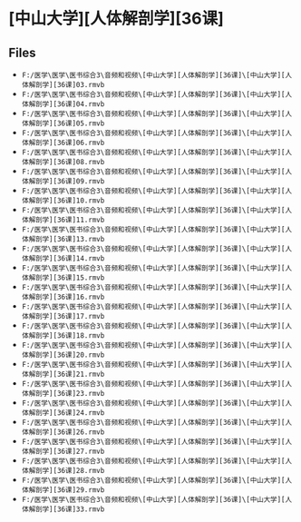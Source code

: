 # [中山大学][人体解剖学][36课]

## Files

- `F:/医学\医学\医书综合3\音频和视频\[中山大学][人体解剖学][36课]\[中山大学][人体解剖学][36课]03.rmvb`
- `F:/医学\医学\医书综合3\音频和视频\[中山大学][人体解剖学][36课]\[中山大学][人体解剖学][36课]04.rmvb`
- `F:/医学\医学\医书综合3\音频和视频\[中山大学][人体解剖学][36课]\[中山大学][人体解剖学][36课]05.rmvb`
- `F:/医学\医学\医书综合3\音频和视频\[中山大学][人体解剖学][36课]\[中山大学][人体解剖学][36课]06.rmvb`
- `F:/医学\医学\医书综合3\音频和视频\[中山大学][人体解剖学][36课]\[中山大学][人体解剖学][36课]08.rmvb`
- `F:/医学\医学\医书综合3\音频和视频\[中山大学][人体解剖学][36课]\[中山大学][人体解剖学][36课]09.rmvb`
- `F:/医学\医学\医书综合3\音频和视频\[中山大学][人体解剖学][36课]\[中山大学][人体解剖学][36课]10.rmvb`
- `F:/医学\医学\医书综合3\音频和视频\[中山大学][人体解剖学][36课]\[中山大学][人体解剖学][36课]11.rmvb`
- `F:/医学\医学\医书综合3\音频和视频\[中山大学][人体解剖学][36课]\[中山大学][人体解剖学][36课]13.rmvb`
- `F:/医学\医学\医书综合3\音频和视频\[中山大学][人体解剖学][36课]\[中山大学][人体解剖学][36课]14.rmvb`
- `F:/医学\医学\医书综合3\音频和视频\[中山大学][人体解剖学][36课]\[中山大学][人体解剖学][36课]15.rmvb`
- `F:/医学\医学\医书综合3\音频和视频\[中山大学][人体解剖学][36课]\[中山大学][人体解剖学][36课]16.rmvb`
- `F:/医学\医学\医书综合3\音频和视频\[中山大学][人体解剖学][36课]\[中山大学][人体解剖学][36课]17.rmvb`
- `F:/医学\医学\医书综合3\音频和视频\[中山大学][人体解剖学][36课]\[中山大学][人体解剖学][36课]18.rmvb`
- `F:/医学\医学\医书综合3\音频和视频\[中山大学][人体解剖学][36课]\[中山大学][人体解剖学][36课]20.rmvb`
- `F:/医学\医学\医书综合3\音频和视频\[中山大学][人体解剖学][36课]\[中山大学][人体解剖学][36课]21.rmvb`
- `F:/医学\医学\医书综合3\音频和视频\[中山大学][人体解剖学][36课]\[中山大学][人体解剖学][36课]23.rmvb`
- `F:/医学\医学\医书综合3\音频和视频\[中山大学][人体解剖学][36课]\[中山大学][人体解剖学][36课]24.rmvb`
- `F:/医学\医学\医书综合3\音频和视频\[中山大学][人体解剖学][36课]\[中山大学][人体解剖学][36课]26.rmvb`
- `F:/医学\医学\医书综合3\音频和视频\[中山大学][人体解剖学][36课]\[中山大学][人体解剖学][36课]27.rmvb`
- `F:/医学\医学\医书综合3\音频和视频\[中山大学][人体解剖学][36课]\[中山大学][人体解剖学][36课]28.rmvb`
- `F:/医学\医学\医书综合3\音频和视频\[中山大学][人体解剖学][36课]\[中山大学][人体解剖学][36课]29.rmvb`
- `F:/医学\医学\医书综合3\音频和视频\[中山大学][人体解剖学][36课]\[中山大学][人体解剖学][36课]33.rmvb`
